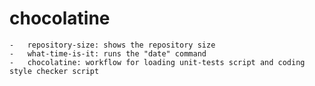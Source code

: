 # chocolatine

    -   repository-size: shows the repository size
    -   what-time-is-it: runs the "date" command
    -   chocolatine: workflow for loading unit-tests script and coding style checker script